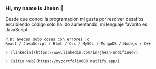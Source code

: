 ### Hi, my name is Jhean 👋

Desde que conocí la programación mi gusta por resolver desafíos escribiendo código solo ha ido aumentando, mi lenguaje favorito es JavaScript 

	P.D: aveces subo cosas con errores :c
	React / JavaScript / Html / Css / MySQL / MongoDB / Nodejs / C++

  	✨ [linkedin](https://www.linkedin.com/in/jhean-undifined/)
    
  	✨ [sitio web](https://myportfolio003.netlify.app/)
